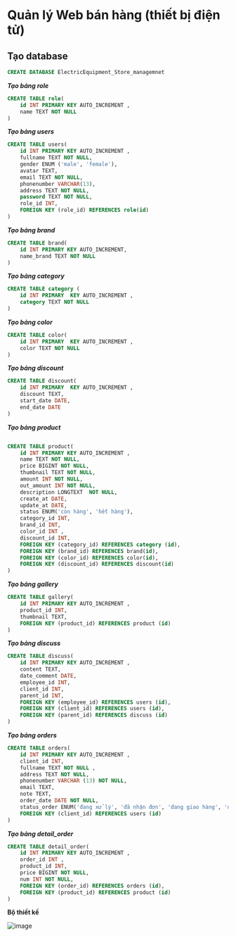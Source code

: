 # Quản lý Web bán hàng (thiết bị điện tử)  

## Tạo database 

```sql
CREATE DATABASE ElectricEquipment_Store_managemnet 
```

***Tạo bảng role***
```sql
CREATE TABLE role(
	id INT PRIMARY KEY AUTO_INCREMENT ,
	name TEXT NOT NULL
)

```
***Tạo bảng users***
```sql
CREATE TABLE users(
	id INT PRIMARY KEY AUTO_INCREMENT ,
	fullname TEXT NOT NULL,
	gender ENUM ('male', 'female'),
	avatar TEXT,
	email TEXT NOT NULL,
	phonenumber VARCHAR(13),
	address TEXT NOT NULL,
	password TEXT NOT NULL,
	role_id INT,
	FOREIGN KEY (role_id) REFERENCES role(id)
)
```
***Tạo bảng brand***
```sql
CREATE TABLE brand(
	id INT PRIMARY KEY AUTO_INCREMENT,
	name_brand TEXT NOT NULL
)

```

***Tạo bảng category***
```sql
CREATE TABLE category (
	id INT PRIMARY  KEY AUTO_INCREMENT ,
	category TEXT NOT NULL 
)
```

***Tạo bảng color***
```sql
CREATE TABLE color(
	id INT PRIMARY  KEY AUTO_INCREMENT ,
	color TEXT NOT NULL
)
```

***Tạo bảng discount***
```sql
CREATE TABLE discount(
	id INT PRIMARY  KEY AUTO_INCREMENT ,
	discount TEXT,
	start_date DATE,
	end_date DATE
)
```

***Tạo bảng product***
```sql

CREATE TABLE product(
	id INT PRIMARY KEY AUTO_INCREMENT ,
	name TEXT NOT NULL,
	price BIGINT NOT NULL,
	thumbnail TEXT NOT NULL,
	amount INT NOT NULL,
	out_amount INT NOT NULL,
	description LONGTEXT  NOT NULL,
	create_at DATE,
	update_at DATE,
	status ENUM('còn hàng', 'hết hàng'),
	category_id INT,
	brand_id INT,
	color_id INT ,
	discount_id INT,
	FOREIGN KEY (category_id) REFERENCES category (id),
	FOREIGN KEY (brand_id) REFERENCES brand(id),
	FOREIGN KEY (color_id) REFERENCES color(id),
	FOREIGN KEY (discount_id) REFERENCES discount(id)
)
```

***Tạo bảng gallery***
```sql
CREATE TABLE gallery(
	id INT PRIMARY KEY AUTO_INCREMENT ,
	product_id INT,
	thumbnail TEXT,
	FOREIGN KEY (product_id) REFERENCES product (id)
)
```

***Tạo bảng discuss***
```sql
CREATE TABLE discuss(
	id INT PRIMARY KEY AUTO_INCREMENT ,
	content TEXT,
	date_comment DATE,
	employee_id INT,
	client_id INT,
	parent_id INT,
	FOREIGN KEY (employee_id) REFERENCES users (id),
	FOREIGN KEY (client_id) REFERENCES users (id),
	FOREIGN KEY (parent_id) REFERENCES discuss (id)
)
```

***Tạo bảng orders***
```sql
CREATE TABLE orders(
	id INT PRIMARY KEY AUTO_INCREMENT ,
	client_id INT,
	fullname TEXT NOT NULL ,
	address TEXT NOT NULL,
	phonenumber VARCHAR (13) NOT NULL,
	email TEXT,
	note TEXT,
	order_date DATE NOT NULL,
	status_order ENUM('đang xử lý', 'đã nhận đơn', 'đang giao hàng', 'đã giao', 'đã hoàn thành', 'giao thất bại'),
	FOREIGN KEY (client_id) REFERENCES users (id)
)
```

***Tạo bảng detail_order***
```sql
CREATE TABLE detail_order(
	id INT PRIMARY KEY AUTO_INCREMENT ,
	order_id INT ,
	product_id INT,
	price BIGINT NOT NULL,
	num INT NOT NULL,
	FOREIGN KEY (order_id) REFERENCES orders (id),
	FOREIGN KEY (product_id) REFERENCES product (id)
)
```
**Bộ thiết kế**

![image](https://user-images.githubusercontent.com/95128548/156873658-eec7a09f-70d4-435f-9aed-e97504ac1b8a.png)